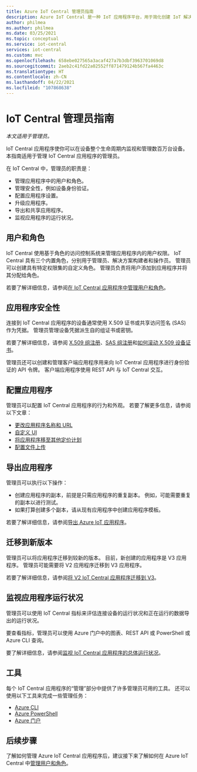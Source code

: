 ```yaml
---
title: Azure IoT Central 管理员指南
description: Azure IoT Central 是一种 IoT 应用程序平台，用于简化创建 IoT 解决方案。 本文概述了 IoT Central 中的管理员角色。
author: philmea
ms.author: philmea
ms.date: 03/25/2021
ms.topic: conceptual
ms.service: iot-central
services: iot-central
ms.custom: mvc
ms.openlocfilehash: 658ebe027565a3acaf427a7b3dbf3963701069d8
ms.sourcegitcommit: 2aeb2c41fd22a02552ff871479124b567fa4463c
ms.translationtype: HT
ms.contentlocale: zh-CN
ms.lasthandoff: 04/22/2021
ms.locfileid: "107868638"
---
```

# <a name="iot-central-administrator-guide"></a>IoT Central 管理员指南

*本文适用于管理员。*

IoT Central 应用程序使你可以在设备整个生命周期内监视和管理数百万台设备。 本指南适用于管理 IoT Central 应用程序的管理员。

在 IoT Central 中，管理员的职责是：

- 管理应用程序中的用户和角色。
- 管理安全性，例如设备身份验证。
- 配置应用程序设置。
- 升级应用程序。
- 导出和共享应用程序。
- 监视应用程序的运行状况。

## <a name="users-and-roles"></a>用户和角色

IoT Central 使用基于角色的访问控制系统来管理应用程序内的用户权限。 IoT Central 具有三个内置角色，分别用于管理员、解决方案构建者和操作员。 管理员可以创建具有特定权限集的自定义角色。 管理员负责将用户添加到应用程序并将其分配给角色。

若要了解详细信息，请参阅[在 IoT Central 应用程序中管理用户和角色](howto-manage-users-roles.md)。

## <a name="application-security"></a>应用程序安全性

连接到 IoT Central 应用程序的设备通常使用 X.509 证书或共享访问签名 (SAS) 作为凭据。 管理员管理设备凭据派生自的组证书或密钥。

若要了解详细信息，请参阅 [X.509 组注册](concepts-get-connected.md#x509-group-enrollment)、[SAS 组注册](concepts-get-connected.md#sas-group-enrollment)和[如何滚动 X.509 设备证书](how-to-roll-x509-certificates.md)。

管理员还可以创建和管理客户端应用程序用来向 IoT Central 应用程序进行身份验证的 API 令牌。 客户端应用程序使用 REST API 与 IoT Central 交互。

## <a name="configure-an-application"></a>配置应用程序

管理员可以配置 IoT Central 应用程序的行为和外观。 若要了解更多信息，请参阅以下文章：

- [更改应用程序名称和 URL](howto-administer.md#change-application-name-and-url)
- [自定义 UI](howto-customize-ui.md)
- [将应用程序移至其他定价计划](howto-view-bill.md)
- [配置文件上传](howto-configure-file-uploads.md)

## <a name="export-an-application"></a>导出应用程序

管理员可以执行以下操作：

- 创建应用程序的副本，前提是只需应用程序的重复副本。 例如，可能需要重复的副本以进行测试。
- 如果打算创建多个副本，请从现有应用程序中创建应用程序模板。

若要了解详细信息，请参阅[导出 Azure IoT 应用程序](howto-use-app-templates.md)。

## <a name="migrate-to-a-new-version"></a>迁移到新版本

管理员可以将应用程序迁移到较新的版本。 目前，新创建的应用程序是 V3 应用程序。 管理员可能需要将 V2 应用程序迁移到 V3 应用程序。

若要了解详细信息，请参阅[将 V2 IoT Central 应用程序迁移到 V3](howto-migrate.md)。

## <a name="monitor-application-health"></a>监视应用程序运行状况

管理员可以使用 IoT Central 指标来评估连接设备的运行状况和正在运行的数据导出的运行状况。

要查看指标，管理员可以使用 Azure 门户中的图表、REST API 或 PowerShell 或 Azure CLI 查询。

要了解详细信息，请参阅[监视 IoT Central 应用程序的总体运行状况](howto-monitor-application-health.md)。

## <a name="tools"></a>工具

每个 IoT Central 应用程序的“管理”部分中提供了许多管理员可用的工具。 还可以使用以下工具来完成一些管理任务：

- [Azure CLI](howto-manage-iot-central-from-cli.md)
- [Azure PowerShell](howto-manage-iot-central-from-powershell.md)
- [Azure 门户](howto-manage-iot-central-from-portal.md)

## <a name="next-steps"></a>后续步骤

了解如何管理 Azure IoT Central 应用程序后，建议接下来了解如何在 Azure IoT Central 中[管理用户和角色](howto-manage-users-roles.md)。
